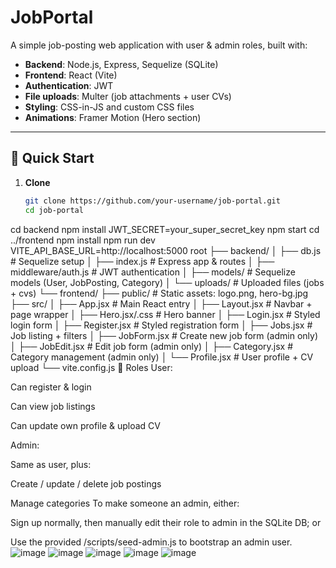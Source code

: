 # JobPortal

A simple job-posting web application with user & admin roles, built with:

- **Backend**: Node.js, Express, Sequelize (SQLite)
- **Frontend**: React (Vite)
- **Authentication**: JWT
- **File uploads**: Multer (job attachments + user CVs)
- **Styling**: CSS-in-JS and custom CSS files
- **Animations**: Framer Motion (Hero section)

---

## 🚀 Quick Start

1. **Clone**

   ```bash
   git clone https://github.com/your-username/job-portal.git
   cd job-portal
cd backend
npm install
JWT_SECRET=your_super_secret_key
npm start
cd ../frontend
npm install
npm run dev
VITE_API_BASE_URL=http://localhost:5000
root
├── backend/
│   ├── db.js              # Sequelize setup
│   ├── index.js           # Express app & routes
│   ├── middleware/auth.js # JWT authentication
│   ├── models/            # Sequelize models (User, JobPosting, Category)
│   └── uploads/           # Uploaded files (jobs + cvs)
└── frontend/
    ├── public/            # Static assets: logo.png, hero-bg.jpg
    ├── src/
    │   ├── App.jsx        # Main React entry
    │   ├── Layout.jsx     # Navbar + page wrapper
    │   ├── Hero.jsx/.css  # Hero banner
    │   ├── Login.jsx      # Styled login form
    │   ├── Register.jsx   # Styled registration form
    │   ├── Jobs.jsx       # Job listing + filters
    │   ├── JobForm.jsx    # Create new job form (admin only)
    │   ├── JobEdit.jsx    # Edit job form (admin only)
    │   ├── Category.jsx   # Category management (admin only)
    │   └── Profile.jsx    # User profile + CV upload
    └── vite.config.js
🔐 Roles
User:

Can register & login

Can view job listings

Can update own profile & upload CV

Admin:

Same as user, plus:

Create / update / delete job postings

Manage categories
To make someone an admin, either:

Sign up normally, then manually edit their role to admin in the SQLite DB; or

Use the provided /scripts/seed-admin.js to bootstrap an admin user.
![image](https://github.com/user-attachments/assets/40bd4ce3-ce0c-4af6-944d-edb04a04b3b1)
![image](https://github.com/user-attachments/assets/f9f47a12-5ee2-4302-bd12-c3693eb22cf9)
![image](https://github.com/user-attachments/assets/207477c2-d16e-40b9-bb86-168544105a4b)
![image](https://github.com/user-attachments/assets/9c9c6ff8-a423-4baa-ae1e-0bb87c9ddd9d)
![image](https://github.com/user-attachments/assets/c25295a8-38a0-4110-b1e7-b2918b48084a)




